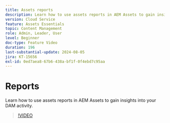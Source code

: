 ```yaml
---
title: Assets reports
description: Learn how to use assets reports in AEM Assets to gain insights into your DAM activity.
version: Cloud Service
feature: Assets Essentials
topic: Content Management
role: Admin, Leader, User
level: Beginner
doc-type: Feature Video
duration: 196
last-substantial-update: 2024-08-05
jira: KT-15656
exl-id: 0ed7aea8-67b6-438a-bf1f-0f4ebd7c95aa
---
```

# Reports

Learn how to use assets reports in AEM Assets to gain insights into your DAM activity.

>[!VIDEO](https://video.tv.adobe.com/v/3432496/?learn=on)
